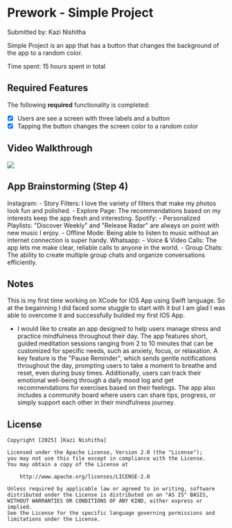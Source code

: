 # Prework - Simple Project

Submitted by: Kazi Nishitha

Simple Project is an app that has a button that changes the background of the app to a random color.

Time spent: 15 hours spent in total

## Required Features

The following **required** functionality is completed:

- [X] Users are see a screen with three labels and a button
- [X] Tapping the button changes the screen color to a random color
 
## Video Walkthrough

<div>
    <a href="https://www.loom.com/share/56d37c4e7fae4834b4bcb18f805a419c">
    </a>
    <a href="https://www.loom.com/share/56d37c4e7fae4834b4bcb18f805a419c">
      <img style="max-width:300px;" src="https://cdn.loom.com/sessions/thumbnails/56d37c4e7fae4834b4bcb18f805a419c-c72ba3aaf4ffb958-full-play.gif">
    </a>
  </div>

## App Brainstorming (Step 4)

Instagram:
    - Story Filters: I love the variety of filters that make my photos look fun and polished.
    - Explore Page: The recommendations based on my interests keep the app fresh and interesting.
Spotify:
     - Personalized Playlists: "Discover Weekly" and "Release Radar" are always on point with new music I enjoy.
     - Offline Mode: Being able to listen to music without an internet connection is super handy.
Whatsapp:
     - Voice & Video Calls: The app lets me make clear, reliable calls to anyone in the world.
     - Group Chats: The ability to create multiple group chats and organize conversations efficiently.

## Notes

This is my first time working on XCode for IOS App using Swift language. So at the begainning I did faced some stuggle to start with it but I am glad I was able to overcome it and successfully builded my first IOS App.

- I would like to create an app designed to help users manage stress and practice mindfulness throughout their day. The app features short, guided meditation sessions ranging from 2 to 10 minutes that can be customized for specific needs, such as anxiety, focus, or relaxation. A key feature is the "Pause Reminder", which sends gentle notifications throughout the day, prompting users to take a moment to breathe and reset, even during busy times. Additionally, users can track their emotional well-being through a daily mood log and get recommendations for exercises based on their feelings. The app also includes a community board where users can share tips, progress, or simply support each other in their mindfulness journey.

## License

    Copyright [2025] [Kazi Nishitha]

    Licensed under the Apache License, Version 2.0 (the "License");
    you may not use this file except in compliance with the License.
    You may obtain a copy of the License at

        http://www.apache.org/licenses/LICENSE-2.0

    Unless required by applicable law or agreed to in writing, software
    distributed under the License is distributed on an "AS IS" BASIS,
    WITHOUT WARRANTIES OR CONDITIONS OF ANY KIND, either express or implied.
    See the License for the specific language governing permissions and
    limitations under the License.
